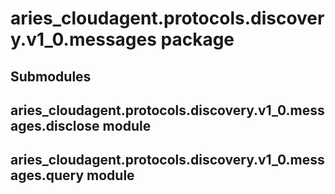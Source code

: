 # aries_cloudagent.protocols.discovery.v1_0.messages package

## Submodules

## aries_cloudagent.protocols.discovery.v1_0.messages.disclose module

## aries_cloudagent.protocols.discovery.v1_0.messages.query module
